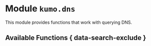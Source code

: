 # Module `kumo.dns`

This module provides functions that work with querying DNS.

## Available Functions { data-search-exclude }
